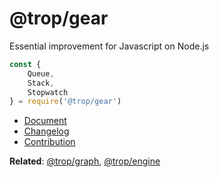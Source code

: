 # @trop/gear

Essential improvement for Javascript on Node.js

```js
const {
    Queue,
    Stack,
    Stopwatch
} = require('@trop/gear')
```

* [Document](doc/index.md)
* [Changelog](changelog.md)
* [Contribution](contribution.md)

**Related**: [@trop/graph](https://github.com/kevin-leptons/trop_graph),
[@trop/engine](https://github.com/kevin-leptons/trop_engine)
